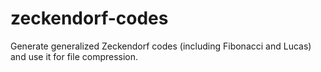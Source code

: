 # zeckendorf-codes
Generate generalized Zeckendorf codes (including Fibonacci and Lucas) and use it for file compression.
